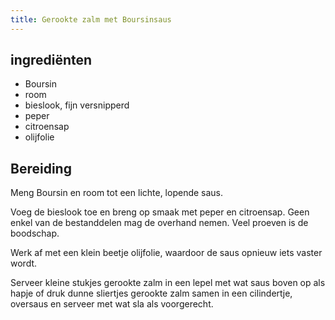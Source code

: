 ```yaml
---
title: Gerookte zalm met Boursinsaus
---
```


## ingrediënten

* Boursin
* room
* bieslook, fijn versnipperd
* peper
* citroensap
* olijfolie

##  Bereiding 

Meng Boursin en room tot een lichte, lopende saus.  

Voeg de bieslook toe en breng op smaak met peper en citroensap. Geen enkel van de bestanddelen mag de overhand nemen. Veel proeven is de boodschap.

Werk af met een klein beetje olijfolie, waardoor de saus opnieuw iets vaster wordt.

Serveer kleine stukjes gerookte zalm in een lepel met wat saus boven op als hapje of druk dunne sliertjes gerookte zalm samen in een cilindertje, oversaus en serveer met wat sla als voorgerecht.

